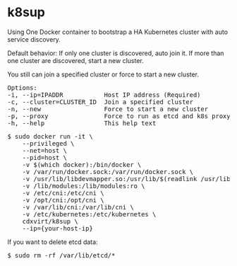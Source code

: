 # k8sup

Using One Docker container to bootstrap a HA Kubernetes cluster with auto service discovery.

Default behavior: If only one cluster is discovered, auto join it. If more than one cluster are discovered, start a new cluster.

You still can join a specified cluster or force to start a new cluster.

<pre>
Options:
-i, --ip=IPADDR           Host IP address (Required)
-c, --cluster=CLUSTER_ID  Join a specified cluster
-n, --new                 Force to start a new cluster
-p, --proxy               Force to run as etcd and k8s proxy
-h, --help                This help text
</pre>

<pre>
$ sudo docker run -it \
    --privileged \
    --net=host \
    --pid=host \
    -v $(which docker):/bin/docker \
    -v /var/run/docker.sock:/var/run/docker.sock \
    -v /usr/lib/libdevmapper.so:/usr/lib/$(readlink /usr/lib/libdevmapper.so | xargs basename) \
    -v /lib/modules:/lib/modules:ro \
    -v /etc/cni:/etc/cni \
    -v /opt/cni:/opt/cni \
    -v /var/lib/cni:/var/lib/cni \
    -v /etc/kubernetes:/etc/kubernetes \
    cdxvirt/k8sup \
    --ip={your-host-ip}
</pre>

If you want to delete etcd data:
<pre>
$ sudo rm -rf /var/lib/etcd/*
</pre>
